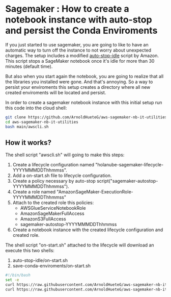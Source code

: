 # Sagemaker : How to create a notebook instance with auto-stop and persist the Conda Enviroments

If you just started to use sagemaker, you are going to like to have an automatic way to turn off the instance to not worry about unexpected charges. The setup includes a modified [auto-stop-idle](https://github.com/aws-samples/amazon-sagemaker-notebook-instance-lifecycle-config-samples/tree/master/scripts/auto-stop-idle) script by Amazon. This script stops a SageMaker notebook once it's idle for more than 30 minutes (default time).

But also when you start again the notebook, you are going to realize that all the libraries you installed were gone. And that's annoying. So a way to persist your enviroments this setup creates a directory where all new created enviroments will be located and persist.

In order to create a sagemaker notebook instance with this initial setup run this code into the cloud shell:

```bash
git clone https://github.com/ArnoldHueteG/aws-sagemaker-nb-it-utilities
cd aws-sagemaker-nb-it-utilities
bash main/awscli.sh
```

## How it works?
The shell script "awscli.sh" will going to make this steps:
1. Create a lifecycle configuration named "holanube-sagemaker-lifecycle-YYYYMMMDDThhmmss".
2. Add a on-start.sh file to lifecycle configuration.
3. Create a policy necessary by auto-stop script("sagemaker-autostop-YYYYMMMDDThhmmss").
4. Create a role named "AmazonSageMaker-ExecutionRole-YYYYMMMDDThhmmss"
5. Attach to the created role this policies:
    * AWSGlueServiceNotebookRole
    * AmazonSageMakerFullAccess
    * AmazonS3FullAccess
    * sagemaker-autostop-YYYYMMMDDThhmmss
6. Create a notebook instance with the created lifecycle configuration and created role.

The shell script "on-start.sh" attached to the lifecycle will download an execute this two shells:
1. auto-stop-idle/on-start.sh
2. save-conda-enviroments/on-start.sh

```bash
#!/bin/bash
set -e
curl https://raw.githubusercontent.com/ArnoldHueteG/aws-sagemaker-nb-it-utilities/master/auto-stop-idle/on-start.sh | bash
curl https://raw.githubusercontent.com/ArnoldHueteG/aws-sagemaker-nb-it-utilities/master/save-conda-enviroments/on-start.sh | bash
```

